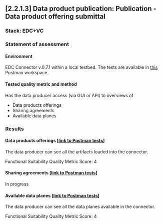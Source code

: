 ## [2.2.1.3] Data product publication: Publication - Data product offering submittal
### Stack: EDC+VC

### Statement of assessment
#### Environment

EDC Connector v.0.7.1 within a local testbed.
The tests are available in [this](https://www.postman.com/i2cat-dev/workspace/deployemds) Postman workspace.

#### Tested quality metric and method

Has the data producer access (via GUI or API) to overviews of

- Data products offerings
- Sharing agreements
- Available data planes

### Results
#### Data products offerings [[link to Postman tests](https://www.postman.com/i2cat-dev/workspace/deployemds/folder/36812968-5000faf7-2793-45cb-92ec-b56d9ef97127?action=share&source=copy-link&creator=36812968&ctx=documentation)]

The data producer can see all the artifacts loaded into the connector.

Functional Suitability Quality Metric Score: 4

#### Sharing agreements [[link to Postman tests](https://www.postman.com/i2cat-dev/workspace/deployemds/folder/36812968-063d3ebc-d5c2-4493-b977-8b3b4e2fbdf1?action=share&source=copy-link&creator=36812968&ctx=documentation)]

In progress

#### Available data planes [[link to Postman tests](https://www.postman.com/i2cat-dev/workspace/deployemds/folder/36812968-5143c698-3021-47f8-b590-043b0db8d054?action=share&source=copy-link&creator=36812968&ctx=documentation)]

The data producer can see all the data planes available in the connector.

Functional Suitability Quality Metric Score: 4
